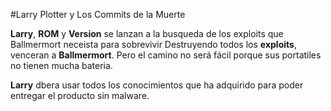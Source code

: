 #Larry Plotter y Los Commits de la Muerte

**Larry**, **ROM** y **Version** se lanzan a la busqueda de los exploits que 
Ballmermort neceista para sobrevivir
Destruyendo todos los **exploits**, venceran a **Ballmermort**.
Pero el camino no será fácil porque sus portatiles no tienen mucha bateria.

**Larry** dbera usar todos los conocimientos que ha adquirido para poder 
entregar el producto sin malware.
